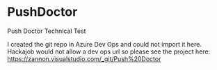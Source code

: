 # PushDoctor
Push Doctor Technical Test

I created the git repo in Azure Dev Ops and could not import it here. Hackajob would not allow a dev ops url so please see the project here:
https://zannon.visualstudio.com/_git/Push%20Doctor


